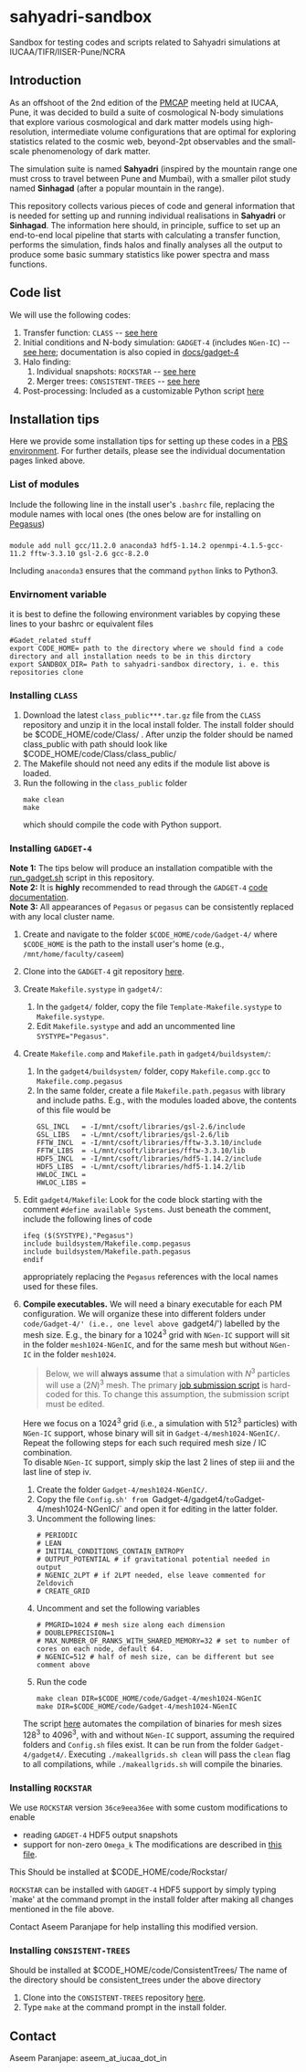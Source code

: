 # sahyadri-sandbox
Sandbox for testing codes and scripts related to Sahyadri simulations at IUCAA/TIFR/IISER-Pune/NCRA

## Introduction ##
As an offshoot of the 2nd edition of the [PMCAP](https://www.tifr.res.in/~shadab.alam/PM_CAP_meeting/) meeting held at IUCAA, Pune, it was decided to build a suite of cosmological N-body simulations that explore various cosmological and dark matter models using high-resolution, intermediate volume configurations that are optimal for exploring statistics related to the cosmic web, beyond-2pt observables and the small-scale phenomenology of dark matter.

The simulation suite is named **Sahyadri** (inspired by the mountain range one must cross to travel between Pune and Mumbai), with a smaller pilot study named **Sinhagad** (after a popular mountain in the range).

This repository collects various pieces of code and general information that is needed for setting up and running individual realisations in **Sahyadri** or **Sinhagad**. The information here should, in principle, suffice to set up an end-to-end local pipeline that starts with calculating a transfer function, performs the simulation, finds halos and finally analyses all the output to produce some basic summary statistics like power spectra and mass functions.

## Code list ##
We will use the following codes:
1. Transfer function: `CLASS` -- [see here](https://lesgourg.github.io/class_public/class.html)
2. Initial conditions and N-body simulation: `GADGET-4` (includes `NGen-IC`) -- [see here](https://wwwmpa.mpa-garching.mpg.de/gadget4/); documentation is also copied in [docs/gadget-4](/docs/gadget-4)
3. Halo finding:
   1. Individual snapshots: `ROCKSTAR` -- [see here](https://bitbucket.org/gfcstanford/rockstar/)
   2. Merger trees: `CONSISTENT-TREES` -- [see here](https://bitbucket.org/pbehroozi/consistent-trees/)
4. Post-processing: Included as a customizable Python script [here](/scripts/post-process/postprocess.py)

## Installation tips ##
Here we provide some installation tips for setting up these codes in a [PBS environment](https://en.wikipedia.org/wiki/Portable_Batch_System). For further details, please see the individual documentation pages linked above.

### List of modules ###
Include the following line in the install user's `.bashrc` file, replacing the module names with local ones (the ones below are for installing on [Pegasus](http://hpc.iucaa.in/))
###
	module add null gcc/11.2.0 anaconda3 hdf5-1.14.2 openmpi-4.1.5-gcc-11.2 fftw-3.3.10 gsl-2.6 gcc-8.2.0

Including `anaconda3` ensures that the command `python` links to Python3.

### Envirnoment variable ###
it is best to define the following environment variables by copying these lines to your bashrc or equivalent files
```
#Gadet_related stuff
export CODE_HOME= path to the directory where we should find a code directory and all installation needs to be in this dirctory
export SANDBOX_DIR= Path to sahyadri-sandbox directory, i. e. this repositories clone
```




### Installing `CLASS` ###
1. Download the latest `class_public***.tar.gz` file from the `CLASS` repository and unzip it in the local install folder. The install folder should be $CODE_HOME/code/Class/ . After unzip the folder should be named class_public with path should look like $CODE_HOME/code/Class/class_public/
2. The Makefile should not need any edits if the module list above is loaded.
3. Run the following in the `class_public` folder
   ```
   make clean
   make
   ```
   which should compile the code with Python support.


### Installing `GADGET-4` ###
**Note 1:** The tips below will produce an installation compatible with the [run_gadget.sh](/scripts/gadget/run_gadget.sh) script in this repository.  
**Note 2:** It is **highly** recommended to read through the `GADGET-4` [code documentation](/docs/gadget4/).  
**Note 3:** All appearances of `Pegasus` or `pegasus` can be consistently replaced with any local cluster name.

1. Create and navigate to the folder `$CODE_HOME/code/Gadget-4/` where `$CODE_HOME` is the path to the install user's home (e.g., `/mnt/home/faculty/caseem`)
2. Clone into the `GADGET-4` git repository [here](http://gitlab.mpcdf.mpg.de/vrs/gadget4).
3. Create `Makefile.systype` in `gadget4/`:
    1. In the `gadget4/` folder, copy the file `Template-Makefile.systype` to `Makefile.systype`.
    2. Edit `Makefile.systype` and add an uncommented line `SYSTYPE="Pegasus"`.  
4. Create `Makefile.comp` and `Makefile.path` in `gadget4/buildsystem/`:
    1. In the `gadget4/buildsystem/` folder, copy `Makefile.comp.gcc` to `Makefile.comp.pegasus`
    2. In the same folder, create a file `Makefile.path.pegasus` with library and include paths. E.g., with the modules loaded above, the contents of this file would be
       ```
       GSL_INCL   = -I/mnt/csoft/libraries/gsl-2.6/include
       GSL_LIBS   = -L/mnt/csoft/libraries/gsl-2.6/lib
       FFTW_INCL  = -I/mnt/csoft/libraries/fftw-3.3.10/include
       FFTW_LIBS  = -L/mnt/csoft/libraries/fftw-3.3.10/lib
       HDF5_INCL  = -I/mnt/csoft/libraries/hdf5-1.14.2/include
       HDF5_LIBS  = -L/mnt/csoft/libraries/hdf5-1.14.2/lib
       HWLOC_INCL = 
       HWLOC_LIBS = 
       ```
5. Edit `gadget4/Makefile`:
   Look for the code block starting with the comment `#define available Systems`. Just beneath the comment, include the following lines of code
   ```
   ifeq ($(SYSTYPE),"Pegasus")
   include buildsystem/Makefile.comp.pegasus
   include buildsystem/Makefile.path.pegasus
   endif
   ```
   appropriately replacing the `Pegasus` references with the local names used for these files.
6. **Compile executables.**
   We will need a binary executable for each PM configuration. We will organize these into different folders under `code/Gadget-4/' (i.e., one level above `gadget4/') labelled by the mesh size. E.g., the binary for a 1024<sup>3</sup> grid with `NGen-IC` support will sit in the folder `mesh1024-NGenIC`, and for the same mesh but without `NGen-IC` in the folder `mesh1024`.  
   > Below, we will **always assume** that a simulation with *N*<sup>3</sup> particles will use a (2*N*)<sup>3</sup> mesh. The primary [job submission script](/scripts/submit_CiPod.sh) is hard-coded for this. To change this assumption, the submission script must be edited.
   
   Here we focus on a 1024<sup>3</sup> grid (i.e., a simulation with 512<sup>3</sup> particles) with `NGen-IC` support, whose binary will sit in `Gadget-4/mesh1024-NGenIC/`. Repeat the following steps for each such required mesh size / IC combination.  
   To disable `NGen-IC` support, simply skip the last 2 lines of step iii and the last line of step iv.
    1. Create the folder `Gadget-4/mesh1024-NGenIC/`.  
    2. Copy the file `Config.sh' from `Gadget-4/gadget4/` to `Gadget-4/mesh1024-NGenIC/` and open it for editing in the latter folder.
    3. Uncomment the following lines:
       ```
       # PERIODIC
       # LEAN
       # INITIAL_CONDITIONS_CONTAIN_ENTROPY
       # OUTPUT_POTENTIAL # if gravitational potential needed in output
       # NGENIC_2LPT # if 2LPT needed, else leave commented for Zeldovich
       # CREATE_GRID
       ```
   4. Uncomment and set the following variables
      ```
      # PMGRID=1024 # mesh size along each dimension
      # DOUBLEPRECISION=1
      # MAX_NUMBER_OF_RANKS_WITH_SHARED_MEMORY=32 # set to number of cores on each node, default 64. 
      # NGENIC=512 # half of mesh size, can be different but see comment above
      ```
   5. Run the code
      ```
      make clean DIR=$CODE_HOME/code/Gadget-4/mesh1024-NGenIC
      make DIR=$CODE_HOME/code/Gadget-4/mesh1024-NGenIC
      ```
    The script [here](/scripts/gadget/makeallgrids.sh) automates the compilation of binaries for mesh sizes 128<sup>3</sup> to 4096<sup>3</sup>, with and without `NGen-IC` support, assuming the required folders and `Config.sh` files exist. It can be run from the folder `Gadget-4/gadget4/`. Executing `./makeallgrids.sh clean` will pass the `clean` flag to all compilations, while `./makeallgrids.sh` will compile the binaries. 

### Installing `ROCKSTAR` ###
We use `ROCKSTAR` version `36ce9eea36ee` with some custom modifications to enable
* reading `GADGET-4` HDF5 output snapshots
* support for non-zero `Omega_k`
The modifications are described in [this file](/scripts/rockstar/readme_aseem.txt).

This Should be installed at $CODE_HOME/code/Rockstar/

`ROCKSTAR` can be installed with `GADGET-4` HDF5 support by simply typing `make' at the command prompt in the install folder after making all changes mentioned in the file above.

Contact Aseem Paranjape for help installing this modified version.

### Installing `CONSISTENT-TREES` ###
Should be installed at $CODE_HOME/code/ConsistentTrees/
The name of the directory should be consistent_trees under the above directory
1. Clone into the `CONSISTENT-TREES` repository [here](https://bitbucket.org/pbehroozi/consistent-trees).
2. Type `make` at the command prompt in the install folder.

## Contact ##
Aseem Paranjape: aseem_at_iucaa_dot_in

